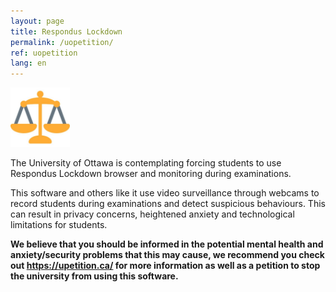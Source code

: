 ```yaml
---
layout: page
title: Respondus Lockdown
permalink: /uopetition/
ref: uopetition 
lang: en
---
```


<div><img src="/images/upetition_icon.jpg" width="95" height="95"/></div>

The University of Ottawa is contemplating forcing students to use Respondus Lockdown browser and monitoring during examinations.

This software and others like it use video surveillance through webcams to record students during examinations and detect suspicious behaviours. This can result in privacy concerns, heightened anxiety and technological limitations for students.

<b> We believe that you should be informed in the potential mental health and anxiety/security problems that this may cause, we recommend you check out <a href="https://upetition.ca/" target="_blank" class="">https://upetition.ca/</a> for more information as well as a petition to stop the university from using this software. </b>

